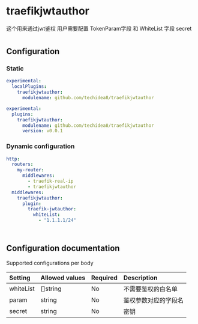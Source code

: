 # traefikjwtauthor
这个用来通过jwt鉴权
用户需要配置
TokenParam字段
和
WhiteList 字段
secret
#
## Configuration

### Static

```yaml
experimental:
  localPlugins:
    traefikjwtauthor:
      modulename: github.com/techidea8/traefikjwtauthor
```


```yaml
experimental:
  plugins:
    traefikjwtauthor:
      modulename: github.com/techidea8/traefikjwtauthor
      version: v0.0.1
```

### Dynamic configuration

```yaml
http:
  routers:
    my-router:
      middlewares:
        - traefik-real-ip
        - traefikjwtauthor
  middlewares:
    traefikjwtauthor:
      plugin:
        traefik-jwtauthor:
          whiteList:
            - "1.1.1.1/24"
          
```

#
## Configuration documentation

Supported configurations per body

| Setting           | Allowed values      | Required    | Description |
| :--               | :--                 | :--         | :--         |
| whiteList         | []string            | No          | 不需要鉴权的白名单 |
| param         | string            | No          | 鉴权参数对应的字段名 |
| secret         | string            | No          | 密钥 |

#